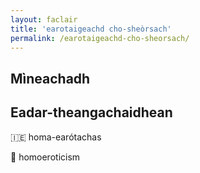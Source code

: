 ```yaml
---
layout: faclair
title: 'earotaigeachd cho-sheòrsach'
permalink: /earotaigeachd-cho-sheorsach/
---
```


## Mìneachadh

## Eadar-theangachaidhean

&#x1f1ee;&#x1f1ea; homa-earótachas

&#x1f3f4;&#xe0067;&#xe0062;&#xe0065;&#xe006e;&#xe0067;&#xe007f; homoeroticism
